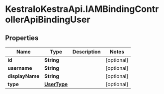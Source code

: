 # KestraIoKestraApi.IAMBindingControllerApiBindingUser

## Properties

Name | Type | Description | Notes
------------ | ------------- | ------------- | -------------
**id** | **String** |  | [optional] 
**username** | **String** |  | [optional] 
**displayName** | **String** |  | [optional] 
**type** | [**UserType**](UserType.md) |  | [optional] 


